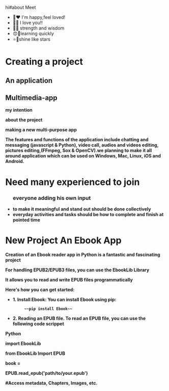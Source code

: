 hi#about Meet 
- 💐♥️ I'm happy,feel loved!
- 🫶🫵 I love you!!
- 🦅🦜 strength and wisdom 
- 😍🥰learning quickly 
- ⭐🌟shine like stars

<h></h>
<b><h1>Creating a project</h1>
<h2> An application</h2>
<h2>Multimedia-app</h2>


 </hr><p>my intention</p>
 <p>about the project</p>
<p>making a new multi-purpose app</p></hr>
<p>The features and functions of the application include chatting and messaging (javascript & Python), video call, audios and videos editing, pictures editing,(FFmpeg, Sox & OpenCV).we planning to make it all around application which can be used on Windows, Mac, Linux, iOS and Android. 


<b/><h1>Need many experienced to join</h1>
<ul><h3>everyone adding his own input</h3>
<li>to make it meaningful and stand out should be done collectively</li>
<li>everyday activities and tasks should be how to complete and finish at pointed time</li></ul>

<b><h1>New Project An Ebook App</h1>
<p>Creation of an Ebook reader app in Python is a fantastic and fascinating project</p>
<p>For handling EPUB2/EPUB3 files, you can use the EbookLib Library</p>
<p>It allows you to read and write EPUB files programmatically</p>
<p>Here's how you can get started:</p>
<p></p>
<ul><li>1. Install Ebook: You can install Ebook using pip:</li>
   
         ~~pip install Ebook~~
     

<li>2.  Reading an EPUB file. To read an EPUB file, you can use the following code scrippet</li></ul>

 
 <b>Python</n>                                      
   
<p>import EbookLib</p>
<p>from EbookLib Import EPUB</p>
<p>book =</p>
<p>EPUB.read_epub('path/to/your.epub')</p>
<p>#Access metadata, Chapters, Images, etc.</p>


                                                                                                                                                                                                                                 
                                     
                                    
                       